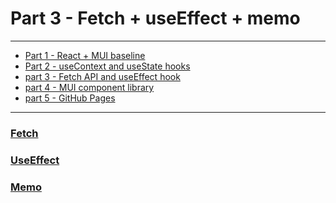 # Part 3 - Fetch + useEffect + memo

<hr />

+ [Part 1 - React + MUI baseline](https://github.com/rosealexander/react-mui-workshop/tree/part1-react+mui-baseline)
+ [Part 2 - useContext and useState hooks](https://github.com/rosealexander/react-mui-workshop/tree/part2-useContext%26useState)
+ [part 3 - Fetch API and useEffect hook](https://github.com/rosealexander/react-mui-workshop/tree/part3-useEffect+useMemo)
+ [part 4 - MUI component library](https://github.com/rosealexander/react-mui-workshop/tree/part4-MUI)
+ [part 5 - GitHub Pages](https://github.com/rosealexander/react-mui-workshop/tree/part5-GitHub-Pages)

<hr />

### [Fetch](https://developer.mozilla.org/en-US/docs/Web/API/Fetch_API)
### [UseEffect](https://reactjs.org/docs/hooks-reference.html#useeffect)
### [Memo](https://reactjs.org/docs/react-api.html#reactmemo)
